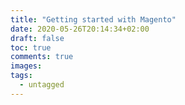 ```yaml
---
title: "Getting started with Magento"
date: 2020-05-26T20:14:34+02:00
draft: false
toc: true
comments: true
images:
tags:
  - untagged
---
```



